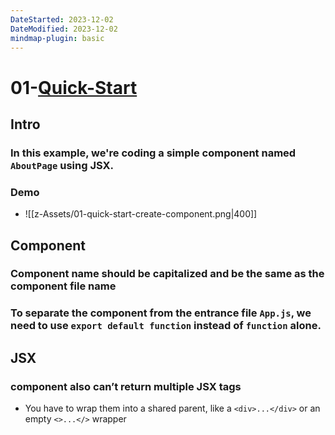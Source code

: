 ```yaml
---
DateStarted: 2023-12-02
DateModified: 2023-12-02
mindmap-plugin: basic
---
```


# 01-[Quick-Start](https://react.dev/learn)

## Intro

### In this example, we're coding a simple component named `AboutPage` using JSX.

### Demo
- ![[z-Assets/01-quick-start-create-component.png|400]]

## Component

### Component name should be **capitalized** and be the same as the component file name

### To separate the component from the entrance file `App.js`, we need to use `export default function` instead of `function` alone.

## JSX

### component also can’t return multiple JSX tags
- You have to wrap them into a shared parent, like a `<div>...</div>` or an empty `<>...</>` wrapper